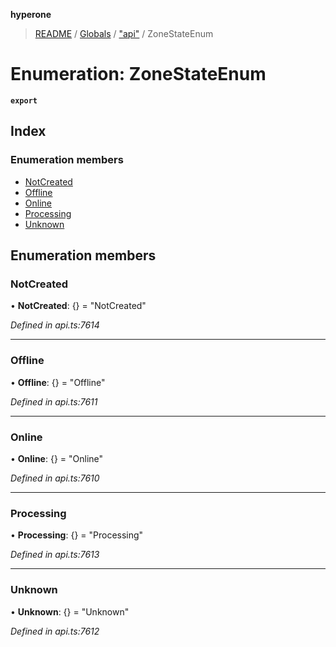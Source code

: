 **hyperone**

> [README](../README.md) / [Globals](../globals.md) / ["api"](../modules/_api_.md) / ZoneStateEnum

# Enumeration: ZoneStateEnum

**`export`** 

## Index

### Enumeration members

* [NotCreated](_api_.zonestateenum.md#notcreated)
* [Offline](_api_.zonestateenum.md#offline)
* [Online](_api_.zonestateenum.md#online)
* [Processing](_api_.zonestateenum.md#processing)
* [Unknown](_api_.zonestateenum.md#unknown)

## Enumeration members

### NotCreated

•  **NotCreated**: {} = "NotCreated"

*Defined in api.ts:7614*

___

### Offline

•  **Offline**: {} = "Offline"

*Defined in api.ts:7611*

___

### Online

•  **Online**: {} = "Online"

*Defined in api.ts:7610*

___

### Processing

•  **Processing**: {} = "Processing"

*Defined in api.ts:7613*

___

### Unknown

•  **Unknown**: {} = "Unknown"

*Defined in api.ts:7612*
